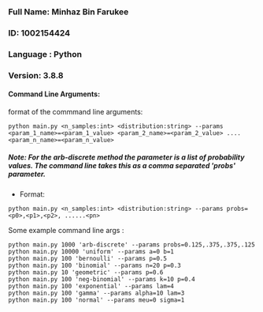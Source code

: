 ### Full Name: Minhaz Bin Farukee
### ID: 1002154424
### Language : Python
### Version: 3.8.8
#### Command Line Arguments:
format of the commmand line arguments:
```
python main.py <n_samples:int> <distribution:string> --params <param_1_name>=<param_1_value> <param_2_name>=<param_2_value> ....<param_n_name>=<param_n_value>  
```

##### Note: For the arb-discrete method the parameter is a list of probability values. The command line takes this as a comma separated 'probs' parameter.
- Format:
```
python main.py <n_samples:int> <distribution:string> --params probs=<p0>,<p1>,<p2>, ......<pn>
```

Some example command line args :
```
python main.py 1000 'arb-discrete' --params probs=0.125,.375,.375,.125
python main.py 10000 'uniform' --params a=0 b=1
python main.py 100 'bernoulli' --params p=0.5
python main.py 100 'binomial' --params n=20 p=0.3
python main.py 10 'geometric' --params p=0.6
python main.py 100 'neg-binomial' --params k=10 p=0.4
python main.py 100 'exponential' --params lam=4
python main.py 100 'gamma' --params alpha=10 lam=3
python main.py 100 'normal' --params meu=0 sigma=1

```

